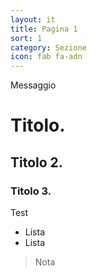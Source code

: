 ```yaml
---
layout: it
title: Pagina 1
sort: 1
category: Sezione
icon: fab fa-adn
---
```

<p class="message">
   Messaggio
</p>

# Titolo.
## Titolo 2.
### Titolo 3.

Test

- Lista
- Lista

> Nota